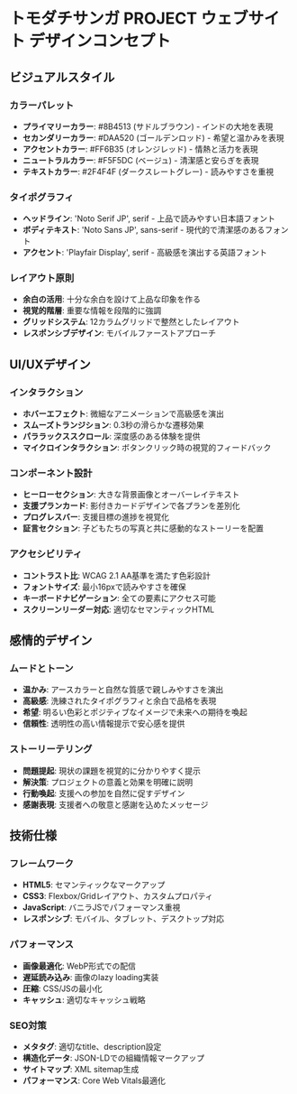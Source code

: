 # トモダチサンガ PROJECT ウェブサイト デザインコンセプト

## ビジュアルスタイル

### カラーパレット
- **プライマリーカラー**: #8B4513 (サドルブラウン) - インドの大地を表現
- **セカンダリーカラー**: #DAA520 (ゴールデンロッド) - 希望と温かみを表現
- **アクセントカラー**: #FF6B35 (オレンジレッド) - 情熱と活力を表現
- **ニュートラルカラー**: #F5F5DC (ベージュ) - 清潔感と安らぎを表現
- **テキストカラー**: #2F4F4F (ダークスレートグレー) - 読みやすさを重視

### タイポグラフィ
- **ヘッドライン**: 'Noto Serif JP', serif - 上品で読みやすい日本語フォント
- **ボディテキスト**: 'Noto Sans JP', sans-serif - 現代的で清潔感のあるフォント
- **アクセント**: 'Playfair Display', serif - 高級感を演出する英語フォント

### レイアウト原則
- **余白の活用**: 十分な余白を設けて上品な印象を作る
- **視覚的階層**: 重要な情報を段階的に強調
- **グリッドシステム**: 12カラムグリッドで整然としたレイアウト
- **レスポンシブデザイン**: モバイルファーストアプローチ

## UI/UXデザイン

### インタラクション
- **ホバーエフェクト**: 微細なアニメーションで高級感を演出
- **スムーズトランジション**: 0.3秒の滑らかな遷移効果
- **パララックススクロール**: 深度感のある体験を提供
- **マイクロインタラクション**: ボタンクリック時の視覚的フィードバック

### コンポーネント設計
- **ヒーローセクション**: 大きな背景画像とオーバーレイテキスト
- **支援プランカード**: 影付きカードデザインで各プランを差別化
- **プログレスバー**: 支援目標の進捗を視覚化
- **証言セクション**: 子どもたちの写真と共に感動的なストーリーを配置

### アクセシビリティ
- **コントラスト比**: WCAG 2.1 AA基準を満たす色彩設計
- **フォントサイズ**: 最小16pxで読みやすさを確保
- **キーボードナビゲーション**: 全ての要素にアクセス可能
- **スクリーンリーダー対応**: 適切なセマンティックHTML

## 感情的デザイン

### ムードとトーン
- **温かみ**: アースカラーと自然な質感で親しみやすさを演出
- **高級感**: 洗練されたタイポグラフィと余白で品格を表現
- **希望**: 明るい色彩とポジティブなイメージで未来への期待を喚起
- **信頼性**: 透明性の高い情報提示で安心感を提供

### ストーリーテリング
- **問題提起**: 現状の課題を視覚的に分かりやすく提示
- **解決策**: プロジェクトの意義と効果を明確に説明
- **行動喚起**: 支援への参加を自然に促すデザイン
- **感謝表現**: 支援者への敬意と感謝を込めたメッセージ

## 技術仕様

### フレームワーク
- **HTML5**: セマンティックなマークアップ
- **CSS3**: Flexbox/Gridレイアウト、カスタムプロパティ
- **JavaScript**: バニラJSでパフォーマンス重視
- **レスポンシブ**: モバイル、タブレット、デスクトップ対応

### パフォーマンス
- **画像最適化**: WebP形式での配信
- **遅延読み込み**: 画像のlazy loading実装
- **圧縮**: CSS/JSの最小化
- **キャッシュ**: 適切なキャッシュ戦略

### SEO対策
- **メタタグ**: 適切なtitle、description設定
- **構造化データ**: JSON-LDでの組織情報マークアップ
- **サイトマップ**: XML sitemap生成
- **パフォーマンス**: Core Web Vitals最適化

